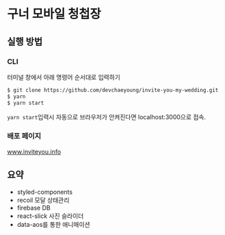 # 구너 모바일 청첩장

## 실행 방법

### CLI

터미널 창에서 아래 명령어 순서대로 입력하기

```bash
$ git clone https://github.com/devchaeyoung/invite-you-my-wedding.git
$ yarn
$ yarn start
```

`yarn start`입력시 자동으로 브라우저가 안켜진다면 localhost:3000으로 접속.

### 배포 페이지

www.inviteyou.info

## 요약

- styled-components
- recoil 모달 상태관리
- firebase DB
- react-slick 사진 슬라이더
- data-aos를 통한 애니매이션
